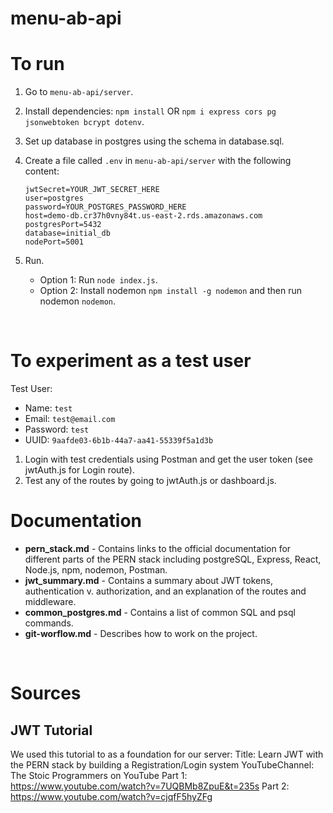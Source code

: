 # menu-ab-api

# To run

1. Go to ```menu-ab-api/server```.
2. Install dependencies: ```npm install``` OR ```npm i express cors pg jsonwebtoken bcrypt dotenv```. 
3. Set up database in postgres using the schema in database.sql.
4. Create a file called `.env` in ```menu-ab-api/server``` with the following content: 
    ```
    jwtSecret=YOUR_JWT_SECRET_HERE
    user=postgres
    password=YOUR_POSTGRES_PASSWORD_HERE
    host=demo-db.cr37h0vny84t.us-east-2.rds.amazonaws.com
    postgresPort=5432
    database=initial_db
    nodePort=5001
    ```
            
6. Run.
    - Option 1: Run ```node index.js```.
    - Option 2: Install nodemon ```npm install -g nodemon``` and then run nodemon ```nodemon```.

<br />

# To experiment as a test user
Test User:
- Name: ```test```
- Email: ```test@email.com```
- Password: ```test```
- UUID: ```9aafde03-6b1b-44a7-aa41-55339f5a1d3b```

1. Login with test credentials using Postman and get the user token (see jwtAuth.js for Login route).
2. Test any of the routes by going to jwtAuth.js or dashboard.js.

# Documentation

- **pern_stack.md** - Contains links to the official documentation for different
parts of the PERN stack including postgreSQL, Express, React, Node.js, npm, nodemon, Postman.
- **jwt_summary.md** - Contains a summary about JWT tokens, authentication v. authorization,
and an explanation of the routes and middleware.
- **common_postgres.md** - Contains a list of common SQL and psql commands.
- **git-worflow.md** - Describes how to work on the project. 

<br />

# Sources

## JWT Tutorial
We used this tutorial to as a foundation for our server:
Title: Learn JWT with the PERN stack by building a Registration/Login system
YouTubeChannel: The Stoic Programmers on YouTube
Part 1: https://www.youtube.com/watch?v=7UQBMb8ZpuE&t=235s
Part 2: https://www.youtube.com/watch?v=cjqfF5hyZFg

<br />
